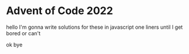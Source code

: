 # Advent of Code 2022

hello I'm gonna write solutions for these in javascript one liners until I get bored or can't


ok bye